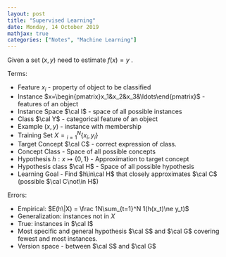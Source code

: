 ```yaml
---
layout: post
title: "Supervised Learning"
date: Monday, 14 October 2019
mathjax: true
categories: ["Notes", "Machine Learning"]
---
```

Given a set $(x,y)$ need to estimate $f(x)=y$ .

Terms:

* Feature $x_i$ - property of object to be classified
* Instance $x=\begin{pmatrix}x_1&x_2&x_3&\ldots\end{pmatrix}$ - features of an object
* Instance Space $\cal I$ - space of all possible instances
* Class $\cal Y$ - categorical feature of an object
* Example $(x,y)$ - instance with membership
* Training Set $X = {}_{i=1}^N\{x_i,y_i\}$
* Target Concept $\cal C$ - correct expression of class.
* Concept Class - Space of all possible concepts
* Hypothesis $h :x\mapsto\{0,1\}$ - Approximation to target concept
* Hypothesis class $\cal H$ - Space of all possible hypothesis
* Learning Goal - Find $h\in\cal H$ that closely approximates $\cal C$ (possible $\cal C\not\in H$)

Errors:

* Empirical: $E(h\|X) = \frac 1N\sum_{t=1}^N 1(h(x_t)\ne y_t)$
* Generalization: instances not in $X$
* True: instances in $\cal I$
* Most specific and general hypothesis $\cal S$ and $\cal G$ covering fewest and most instances. 
* Version space - between $\cal S$ and $\cal G$